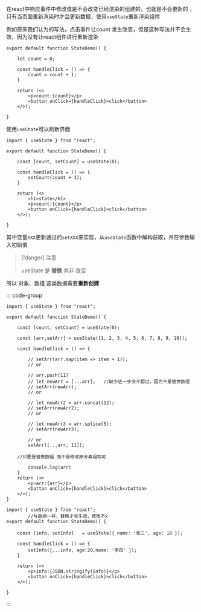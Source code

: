 

在react中响应事件中修改值是不会改变已经渲染的组建的，也就是不会更新的 ，只有当页面重新渲染时才会更新数据，使用`useState`重新渲染组件

例如原来我们认为的写法，点击事件让count 发生改变，但是这种写法并不会生效，因为没有让react组件进行重新渲染

```javascript{3,6}
export default function StateDemo() {

    let count = 0;

    const handleClick = () => {
        count = count + 1;
    }

    return (<>
        <p>count:{count}</p>
        <button onClick={handleClick}>click</button>
    </>);

}
```

使用`useState`可以刷新界面

```javascript{1,5,8}
import { useState } from "react";

export default function StateDemo() {

    const [count, setCount] = useState(0);

    const handleClick = () => {
        setCount(count + 1);
    }

    return (<>
        <h1>state</h1>
        <p>count:{count}</p>
        <button onClick={handleClick}>click</button>
    </>);

}
```

其中变量`XXX`更新通过的`setXXX`来实现，从`useState`函数中解构获取，并在参数输入初始值

> [!danger] 注意
>
> useState 是 **替换** 并非 改变

所以 对象、数组 这类数据需要**重新创建**

::: code-group

```javascript{7,11,14,15,19,23,27,29}[操作数组]
import { useState } from "react";

export default function StateDemo() {

    const [count, setCount] = useState(0);

    const [arr,setArr] = useState([1, 2, 3, 4, 5, 6, 7, 8, 9, 10]);

    const handleClick = () => {
        
        // setArr(arr.map(item => item + 1));
        // or

        // arr.push(11)
        // let newArr = [...arr];   //缺少这一步会不超过，因为不是替换数组
        // setArr(newArr);
        // or

        // let newArr2 = arr.concat(12);
        // setArr(newArr2);
        // or

        // let newArr3 = arr.splice(5);
        // setArr(newArr3);

        // or
        setArr([...arr, 11]);
        
	//只要是替换数组 而不是修改原来素组均可
	
        console.log(arr)
    }
    return (<>
        <p>arr:{arr}</p>
        <button onClick={handleClick}>click</button>
    </>);
}
```

```javascript{5,8}[对象替换]
import { useState } from "react";
		//与数组一样，替换才会生效，修改不x
export default function StateDemo() {

    const [info, setInfo]   = useState({ name: '张三', age: 18 });

    const handleClick = () => {
        setInfo({...info, age:20,name: '李四' });
    }

    return (<>
        <p>info:{JSON.stringify(info)}</p>
        <button onClick={handleClick}>click</button>
    </>);

}
```



:::
